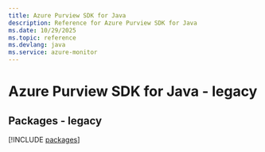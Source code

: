 ```yaml
---
title: Azure Purview SDK for Java
description: Reference for Azure Purview SDK for Java
ms.date: 10/29/2025
ms.topic: reference
ms.devlang: java
ms.service: azure-monitor
---
```

# Azure Purview SDK for Java - legacy
## Packages - legacy
[!INCLUDE [packages](purview-index.md)]